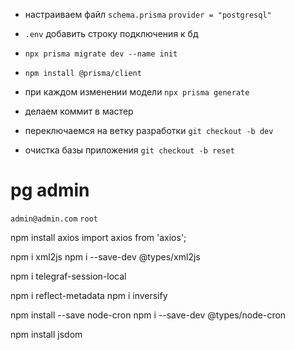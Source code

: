 - настраиваем файл `schema.prisma` `provider = "postgresql"`
- `.env` добавить строку подключения к бд

- `npx prisma migrate dev --name init`
- `npm install @prisma/client`

- при каждом изменении модели `npx prisma generate`

- делаем коммит в мастер
- переключаемся на ветку разработки `git checkout -b dev`
- очистка базы приложения `git checkout -b reset`

# pg admin

`admin@admin.com`
`root`

npm install axios
import axios from 'axios';

npm i xml2js
npm i --save-dev @types/xml2js

npm i telegraf-session-local

npm i reflect-metadata
npm i inversify

npm install --save node-cron
npm i --save-dev @types/node-cron

npm install jsdom
